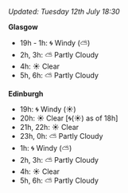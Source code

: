 *Updated: Tuesday 12th July 18:30*

**Glasgow**

* 19h - 1h: :cyclone: Windy (:partly_sunny:)
* 2h, 3h: :partly_sunny: Partly Cloudy
* 4h: :sunny: Clear
* 5h, 6h: :partly_sunny: Partly Cloudy

**Edinburgh**

* 19h: :cyclone: Windy (:sunny:)
* 20h: :sunny: Clear [:cyclone:(:sunny:) as of 18h]
* 21h, 22h: :sunny: Clear
* 23h, 0h: :partly_sunny: Partly Cloudy
* 1h: :cyclone: Windy (:partly_sunny:)
* 2h, 3h: :partly_sunny: Partly Cloudy
* 4h: :sunny: Clear
* 5h, 6h: :partly_sunny: Partly Cloudy
